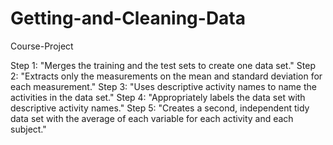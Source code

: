 Getting-and-Cleaning-Data
=========================


Course-Project

Step 1: "Merges the training and the test sets to create one data set."
Step 2: "Extracts only the measurements on the mean and standard deviation for each measurement."
Step 3: "Uses descriptive activity names to name the activities in the data set."
Step 4: "Appropriately labels the data set with descriptive activity names."
Step 5: "Creates a second, independent tidy data set with the average of each variable for each activity and each subject."
